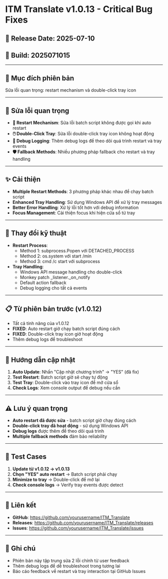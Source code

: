 # ITM Translate v1.0.13 - Critical Bug Fixes

## 📅 Release Date: 2025-07-10
## 🔧 Build: 2025071015

---

## 🎯 **Mục đích phiên bản**
Sửa lỗi quan trọng: restart mechanism và double-click tray icon

---

## 🐛 **Sửa lỗi quan trọng**
- **🔧 Restart Mechanism**: Sửa lỗi batch script không được gọi khi auto restart
- **🖱️ Double-Click Tray**: Sửa lỗi double-click tray icon không hoạt động
- **📝 Debug Logging**: Thêm debug logs để theo dõi quá trình restart và tray events
- **🛡️ Fallback Methods**: Nhiều phương pháp fallback cho restart và tray handling

---

## ✨ **Cải thiện**
- **Multiple Restart Methods**: 3 phương pháp khác nhau để chạy batch script
- **Enhanced Tray Handling**: Sử dụng Windows API để xử lý tray messages
- **Better Error Handling**: Xử lý lỗi tốt hơn với debug information
- **Focus Management**: Cải thiện focus khi hiện cửa sổ từ tray

---

## 🔧 **Thay đổi kỹ thuật**
- **Restart Process**: 
  - Method 1: subprocess.Popen với DETACHED_PROCESS
  - Method 2: os.system với start /min
  - Method 3: cmd /c start với subprocess
- **Tray Handling**:
  - Windows API message handling cho double-click
  - Monkey patch _listener._on_notify
  - Default action fallback
  - Debug logging cho tất cả events

---

## 📋 **Từ phiên bản trước (v1.0.12)**
- Tất cả tính năng của v1.0.12
- **FIXED**: Auto restart giờ chạy batch script đúng cách
- **FIXED**: Double-click tray icon giờ hoạt động
- Thêm debug logs để troubleshoot

---

## 🚀 **Hướng dẫn cập nhật**
1. **Auto Update**: Nhấn "Cập nhật chương trình" → "YES" (đã fix)
2. **Test Restart**: Batch script giờ sẽ chạy tự động
3. **Test Tray**: Double-click vào tray icon để mở cửa sổ
4. **Check Logs**: Xem console output để debug nếu cần

---

## ⚠️ **Lưu ý quan trọng**
- **Auto restart đã được sửa** - batch script giờ chạy đúng cách
- **Double-click tray đã hoạt động** - sử dụng Windows API
- **Debug logs** được thêm để theo dõi quá trình
- **Multiple fallback methods** đảm bảo reliability

---

## 🧪 **Test Cases**
1. **Update từ v1.0.12 → v1.0.13**
2. **Chọn "YES" auto restart** → Batch script phải chạy
3. **Minimize to tray** → Double-click để mở lại
4. **Check console logs** → Verify tray events được detect

---

## 🔗 **Liên kết**
- **GitHub**: https://github.com/yourusername/ITM_Translate
- **Releases**: https://github.com/yourusername/ITM_Translate/releases
- **Issues**: https://github.com/yourusername/ITM_Translate/issues

---

## 📝 **Ghi chú**
- Phiên bản này tập trung sửa 2 lỗi chính từ user feedback
- Thêm debug logs để dễ troubleshoot trong tương lai
- Báo cáo feedback về restart và tray interaction tại GitHub Issues
